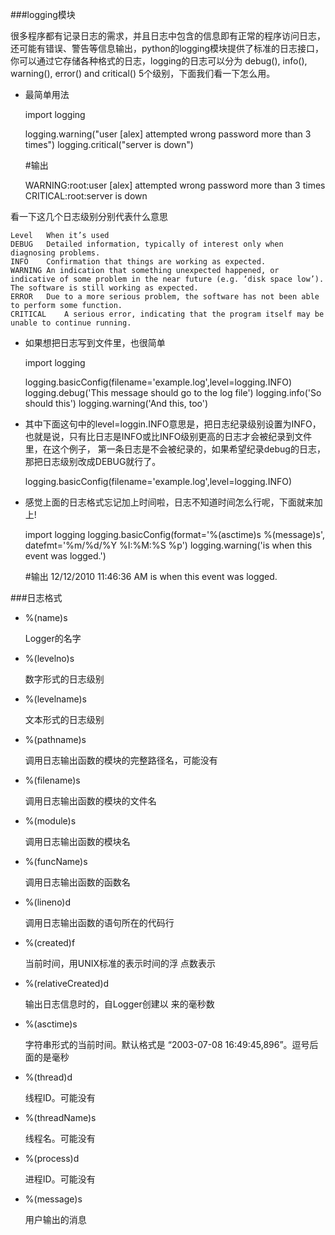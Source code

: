 ###logging模块　　

很多程序都有记录日志的需求，并且日志中包含的信息即有正常的程序访问日志，还可能有错误、警告等信息输出，python的logging模块提供了标准的日志接口，你可以通过它存储各种格式的日志，logging的日志可以分为 debug(), info(), warning(), error() and critical() 5个级别，下面我们看一下怎么用。

* 最简单用法

	import logging
	 
	logging.warning("user [alex] attempted wrong password more than 3 times")
	logging.critical("server is down")
 
	#输出

	WARNING:root:user [alex] attempted wrong password more than 3 times
	CRITICAL:root:server is down

看一下这几个日志级别分别代表什么意思

	Level	When it’s used
	DEBUG	Detailed information, typically of interest only when diagnosing problems.
	INFO	Confirmation that things are working as expected.
	WARNING	An indication that something unexpected happened, or indicative of some problem in the near future (e.g. ‘disk space low’). The software is still working as expected.
	ERROR	Due to a more serious problem, the software has not been able to perform some function.
	CRITICAL	A serious error, indicating that the program itself may be unable to continue running.


* 如果想把日志写到文件里，也很简单

	import logging
	 
	logging.basicConfig(filename='example.log',level=logging.INFO)
	logging.debug('This message should go to the log file')
	logging.info('So should this')
	logging.warning('And this, too')
* 其中下面这句中的level=loggin.INFO意思是，把日志纪录级别设置为INFO，也就是说，只有比日志是INFO或比INFO级别更高的日志才会被纪录到文件里，在这个例子， 第一条日志是不会被纪录的，如果希望纪录debug的日志，那把日志级别改成DEBUG就行了。

	logging.basicConfig(filename='example.log',level=logging.INFO)

* 感觉上面的日志格式忘记加上时间啦，日志不知道时间怎么行呢，下面就来加上!
	
	import logging
	logging.basicConfig(format='%(asctime)s %(message)s', datefmt='%m/%d/%Y %I:%M:%S %p')
	logging.warning('is when this event was logged.')
 
	#输出
	12/12/2010 11:46:36 AM is when this event was logged.

###日志格式

* %(name)s

	Logger的名字

* %(levelno)s

	数字形式的日志级别

* %(levelname)s

	文本形式的日志级别

* %(pathname)s

	调用日志输出函数的模块的完整路径名，可能没有

* %(filename)s

	调用日志输出函数的模块的文件名

* %(module)s

	调用日志输出函数的模块名

* %(funcName)s

	调用日志输出函数的函数名

* %(lineno)d

	调用日志输出函数的语句所在的代码行

* %(created)f

	当前时间，用UNIX标准的表示时间的浮 点数表示

* %(relativeCreated)d

	输出日志信息时的，自Logger创建以 来的毫秒数

* %(asctime)s

	字符串形式的当前时间。默认格式是 “2003-07-08 16:49:45,896”。逗号后面的是毫秒

* %(thread)d

	线程ID。可能没有

* %(threadName)s

	线程名。可能没有

* %(process)d

	进程ID。可能没有

* %(message)s

	用户输出的消息